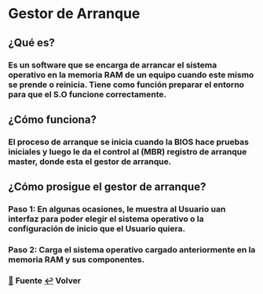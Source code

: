 # Gestor de Arranque

## ¿Qué es?
####
### Es un software que se encarga de arrancar el sistema operativo en la memoria RAM de un equipo cuando este mismo se prende o reinicia. Tiene como función preparar el entorno para que el S.O funcione correctamente.

## ¿Cómo funciona?
####
### El proceso de arranque se inicia cuando la BIOS hace pruebas iniciales y luego le da el control al (MBR) registro de arranque master, donde esta el gestor de arranque.
####
## ¿Cómo prosigue el gestor de arranque?
####
### Paso 1: En algunas ocasiones, le muestra al Usuario uan interfaz para poder elegir el sistema operativo o la configuración de inicio que el Usuario quiera.
### Paso 2: Carga el sistema operativo cargado anteriormente en la memoria RAM y sus componentes.

### [:pushpin:](https://ubuntu.com/download/desktop#system-requirements) **Fuente**  [:leftwards_arrow_with_hook:](..) **Volver**
